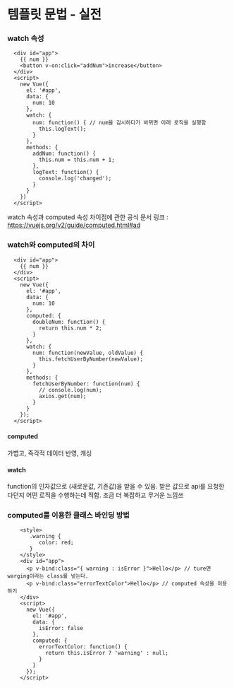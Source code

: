 # 템플릿 문법 - 실전

### watch 속성

      <div id="app">
        {{ num }}
        <button v-on:click="addNum">increase</button>
      </div>
      <script>
        new Vue({
          el: '#app',
          data: {
            num: 10
          },
          watch: { 
            num: function() { // num을 감시하다가 바뀌면 아래 로직을 실행함
              this.logText();
            }
          },
          methods: {
            addNum: function() {
              this.num = this.num + 1;
            },
            logText: function() {
              console.log('changed');
            }
          }
        })
      </script>
      
      
  watch 속성과 computed 속성 차이점에 관한 공식 문서 링크 : https://vuejs.org/v2/guide/computed.html#ad
  
  
### watch와 computed의 차이

      <div id="app">
        {{ num }}
      </div>
      <script>
        new Vue({
          el: '#app',
          data: {
            num: 10
          },
          computed: {
            doubleNum: function() {
              return this.num * 2;
            }
          },
          watch: {
            num: function(newValue, oldValue) {
              this.fetchUserByNumber(newValue);
            }
          },
          methods: {
            fetchUserByNumber: function(num) {
              // console.log(num);
              axios.get(num);
            }
          }
        });
      </script>
      
#### computed
가볍고, 즉각적 데이터 반영, 캐싱

#### watch

function의 인자값으로 (새로운값, 기존값)을 받을 수 있음. 받은 값으로 api를 요청한다던지 어떤 로직을 수행하는데 적합.
조금 더 복잡하고 무거운 느낌쓰




### computed를 이용한 클래스 바인딩 방법 

        <style>
           .warning {
              color: red;
           }
        </style>
        <div id="app">
          <p v-bind:class="{ warning : isError }">Hello</p> // ture면 warging이라는 class를 넣는다.
          <p v-bind:class="errorTextColor">Hello</p> // computed 속성을 이용하기
        </div>
        <script>
          new Vue({
            el: '#app',
            data: {
              isError: false
            },
            computed: {
              errorTextColor: function() {
                return this.isError ? 'warning' : null;
              }
            }
          });
        </script>







